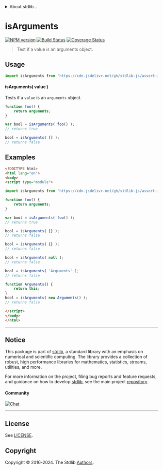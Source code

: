 <!--

@license Apache-2.0

Copyright (c) 2018 The Stdlib Authors.

Licensed under the Apache License, Version 2.0 (the "License");
you may not use this file except in compliance with the License.
You may obtain a copy of the License at

   http://www.apache.org/licenses/LICENSE-2.0

Unless required by applicable law or agreed to in writing, software
distributed under the License is distributed on an "AS IS" BASIS,
WITHOUT WARRANTIES OR CONDITIONS OF ANY KIND, either express or implied.
See the License for the specific language governing permissions and
limitations under the License.

-->


<details>
  <summary>
    About stdlib...
  </summary>
  <p>We believe in a future in which the web is a preferred environment for numerical computation. To help realize this future, we've built stdlib. stdlib is a standard library, with an emphasis on numerical and scientific computation, written in JavaScript (and C) for execution in browsers and in Node.js.</p>
  <p>The library is fully decomposable, being architected in such a way that you can swap out and mix and match APIs and functionality to cater to your exact preferences and use cases.</p>
  <p>When you use stdlib, you can be absolutely certain that you are using the most thorough, rigorous, well-written, studied, documented, tested, measured, and high-quality code out there.</p>
  <p>To join us in bringing numerical computing to the web, get started by checking us out on <a href="https://github.com/stdlib-js/stdlib">GitHub</a>, and please consider <a href="https://opencollective.com/stdlib">financially supporting stdlib</a>. We greatly appreciate your continued support!</p>
</details>

# isArguments

[![NPM version][npm-image]][npm-url] [![Build Status][test-image]][test-url] [![Coverage Status][coverage-image]][coverage-url] <!-- [![dependencies][dependencies-image]][dependencies-url] -->

> Test if a value is an arguments object.



<section class="usage">

## Usage

```javascript
import isArguments from 'https://cdn.jsdelivr.net/gh/stdlib-js/assert-is-arguments@v0.2.2-esm/index.mjs';
```

#### isArguments( value )

Tests if a `value` is an `arguments` object.

```javascript
function foo() {
    return arguments;
}

var bool = isArguments( foo() );
// returns true

bool = isArguments( [] );
// returns false
```

</section>

<!-- /.usage -->

<section class="examples">

## Examples

<!-- eslint no-undef: "error" -->

```html
<!DOCTYPE html>
<html lang="en">
<body>
<script type="module">

import isArguments from 'https://cdn.jsdelivr.net/gh/stdlib-js/assert-is-arguments@v0.2.2-esm/index.mjs';

function foo() {
    return arguments;
}

var bool = isArguments( foo() );
// returns true

bool = isArguments( [] );
// returns false

bool = isArguments( {} );
// returns false

bool = isArguments( null );
// returns false

bool = isArguments( 'Arguments' );
// returns false

function Arguments() {
    return this;
}
bool = isArguments( new Arguments() );
// returns false

</script>
</body>
</html>
```

</section>

<!-- /.examples -->

<!-- Section for related `stdlib` packages. Do not manually edit this section, as it is automatically populated. -->

<section class="related">

</section>

<!-- /.related -->

<!-- Section for all links. Make sure to keep an empty line after the `section` element and another before the `/section` close. -->


<section class="main-repo" >

* * *

## Notice

This package is part of [stdlib][stdlib], a standard library with an emphasis on numerical and scientific computing. The library provides a collection of robust, high performance libraries for mathematics, statistics, streams, utilities, and more.

For more information on the project, filing bug reports and feature requests, and guidance on how to develop [stdlib][stdlib], see the main project [repository][stdlib].

#### Community

[![Chat][chat-image]][chat-url]

---

## License

See [LICENSE][stdlib-license].


## Copyright

Copyright &copy; 2016-2024. The Stdlib [Authors][stdlib-authors].

</section>

<!-- /.stdlib -->

<!-- Section for all links. Make sure to keep an empty line after the `section` element and another before the `/section` close. -->

<section class="links">

[npm-image]: http://img.shields.io/npm/v/@stdlib/assert-is-arguments.svg
[npm-url]: https://npmjs.org/package/@stdlib/assert-is-arguments

[test-image]: https://github.com/stdlib-js/assert-is-arguments/actions/workflows/test.yml/badge.svg?branch=v0.2.2
[test-url]: https://github.com/stdlib-js/assert-is-arguments/actions/workflows/test.yml?query=branch:v0.2.2

[coverage-image]: https://img.shields.io/codecov/c/github/stdlib-js/assert-is-arguments/main.svg
[coverage-url]: https://codecov.io/github/stdlib-js/assert-is-arguments?branch=main

<!--

[dependencies-image]: https://img.shields.io/david/stdlib-js/assert-is-arguments.svg
[dependencies-url]: https://david-dm.org/stdlib-js/assert-is-arguments/main

-->

[chat-image]: https://img.shields.io/gitter/room/stdlib-js/stdlib.svg
[chat-url]: https://app.gitter.im/#/room/#stdlib-js_stdlib:gitter.im

[stdlib]: https://github.com/stdlib-js/stdlib

[stdlib-authors]: https://github.com/stdlib-js/stdlib/graphs/contributors

[umd]: https://github.com/umdjs/umd
[es-module]: https://developer.mozilla.org/en-US/docs/Web/JavaScript/Guide/Modules

[deno-url]: https://github.com/stdlib-js/assert-is-arguments/tree/deno
[deno-readme]: https://github.com/stdlib-js/assert-is-arguments/blob/deno/README.md
[umd-url]: https://github.com/stdlib-js/assert-is-arguments/tree/umd
[umd-readme]: https://github.com/stdlib-js/assert-is-arguments/blob/umd/README.md
[esm-url]: https://github.com/stdlib-js/assert-is-arguments/tree/esm
[esm-readme]: https://github.com/stdlib-js/assert-is-arguments/blob/esm/README.md
[branches-url]: https://github.com/stdlib-js/assert-is-arguments/blob/main/branches.md

[stdlib-license]: https://raw.githubusercontent.com/stdlib-js/assert-is-arguments/main/LICENSE

</section>

<!-- /.links -->

